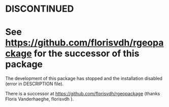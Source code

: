 # DISCONTINUED
# See https://github.com/florisvdh/rgeopackage for the successor of this package

The development of this package has stopped and the installation disabled (error in DESCRIPTION file).

There is a successor at https://github.com/florisvdh/rgeopackage (thanks Floris Vanderhaeghe,
florisvdh ).
